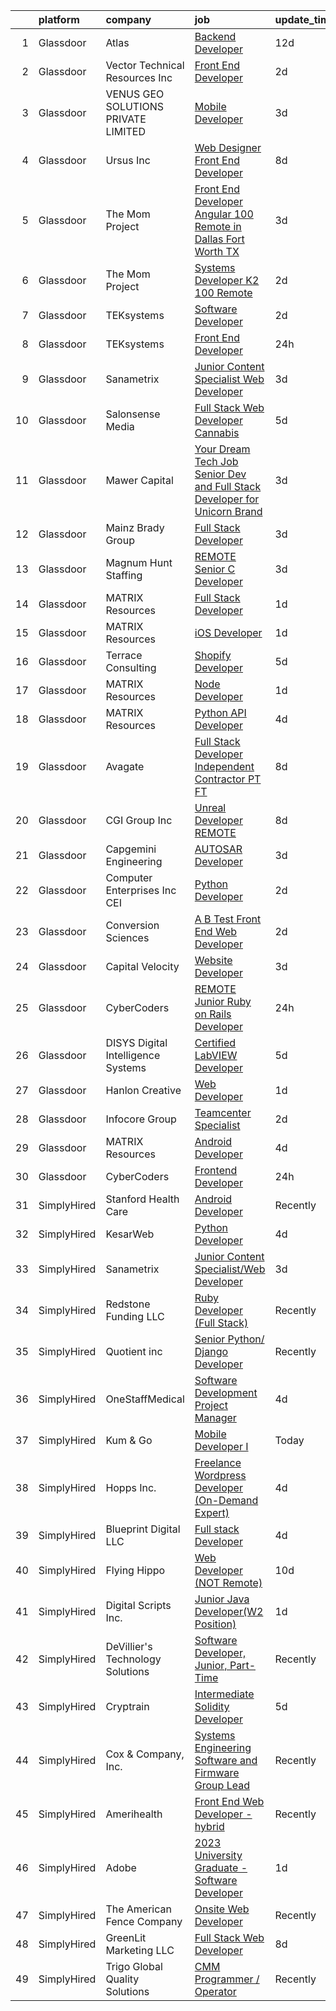 

|    | platform    | company                              | job                                                                                                                                                                                                                                                                                                                                                                                                                                                                                                                                                                                                                                                                                                                                                                                                                                                                                                                                                                                                                                                                                                                                                                                                                                                                                                                                                                                           | update_time   | location                |
|---:|:------------|:-------------------------------------|:----------------------------------------------------------------------------------------------------------------------------------------------------------------------------------------------------------------------------------------------------------------------------------------------------------------------------------------------------------------------------------------------------------------------------------------------------------------------------------------------------------------------------------------------------------------------------------------------------------------------------------------------------------------------------------------------------------------------------------------------------------------------------------------------------------------------------------------------------------------------------------------------------------------------------------------------------------------------------------------------------------------------------------------------------------------------------------------------------------------------------------------------------------------------------------------------------------------------------------------------------------------------------------------------------------------------------------------------------------------------------------------------|:--------------|:------------------------|
|  1 | Glassdoor   | Atlas                                | [Backend Developer](https://www.glassdoor.com/partner/jobListing.htm?pos=117&ao=1110586&s=58&guid=00000183074127f3b27f783378cb5c5b&src=GD_JOB_AD&t=SR&vt=w&ea=1&cs=1_0730b90a&cb=1662274054513&jobListingId=1008086229406&cpc=82B3195DA92CAF92&jrtk=3-0-1gc3k2a0vis1u801-1gc3k2a1hg2f6800-81a62d81c66dc716--6NYlbfkN0DFt5CLWch_-uKpf_0Ky8M_iFaKSU6X2cPjQwIk2lGN2zlJ200dufGwdCb50mwSuDXl_EA6zMorXvUtvj7_ODVM-Tr7EWuYKYBXVblByv2qoM6yQRMY65HeW-h7snRBQHRUWejdyBFJ7w3hZYJLTfbeKqVVKWNqhWWzrmvxe-mlDNVYXqNSl29VTB2NHFLM71Zp40rGnqO2KovZVyiPwq3uaRqY-pSCnRFeF-QfcJzvFcSSw4YbubO4AiTZSBmQhIGj_jmOSA4iJOO4s0S_7tVoWJHUsSo0juyard8TUz9QFpjoCz78v3WpmdFmLzsf6UNhpu48YNTuiS5-H1lZe63ZGYcELFHR_VP9v7sOVELewHJf7DfEQW_HPoDhwdLgQyrpLu9ESP6aPqEJTPt6f0mQ7ddc5SQAf8M5PIQjI_VmsYq3VcceYJFn8zIHJVV17ilAdeeTxAZO9YuitONBCHu-TwHL9pdVfKytm2bGu0fpe_CsDP3mu0nL5m_k0XdpUK8%3D)                                                                                                                                                                                                                                                                                                                                                                                                                                                                                                                                    | 12d           | Newark, NJ              |
|  2 | Glassdoor   | Vector Technical Resources Inc       | [Front End Developer](https://www.glassdoor.com/partner/jobListing.htm?pos=115&ao=1110586&s=58&guid=00000183074127f3b27f783378cb5c5b&src=GD_JOB_AD&t=SR&vt=w&ea=1&cs=1_5568d3e3&cb=1662274054513&jobListingId=1008111504616&cpc=4B86475FAF393599&jrtk=3-0-1gc3k2a0vis1u801-1gc3k2a1hg2f6800-d51cc92d47c4f04d--6NYlbfkN0CwDmAJad1vrFPjrCyZc1-12O19u5bGDYSMaAKB40LX6SgL_uQ_xlaLZoxDbDiymBRaDNDIK28uZx1Je-7Sv8ixSFLHV-U0-23YioU3-IvLrCdgQzRye68HZw-6NfwrHT_PAvOvPvdCmAYkEB778tF4DTJDYGPwGaqn8tn3RE5-xAtshAJoUVv9-0DI981-dm9JUkUBmWFcJm10hI9NAFKpTuVqSJfAJ_r8Ug4FWLeciIviI0-PTKydhuL5xjsQT_IpQoJIuuVTWLAl8R0coSei-fj8PriPPXw6g3lwCg0nUSaLNepcvR7iFQtUDIxqN_p_UqszZEGxHUMJz86M58HSsQ3w2_o9NOmSc_yHkHCrLioQvyKdWtNEFlszgG4b15pOuj4SAiTWiqbN7iUefkL1LLKHaG19tcSmGjkFI9zN8NkKFSswS-oPO_4QbloK1miSJiZFvQ4yYPXlBas-M1ZYGjgdGTJyf8PTJWEgHMYsOoYVydp1BqQScwFc3R7WcFHq0Q3aiYkgTKYzsGo8ywQX)                                                                                                                                                                                                                                                                                                                                                                                                                                                                                                                | 2d            | Vienna, VA              |
|  3 | Glassdoor   | VENUS GEO SOLUTIONS PRIVATE LIMITED  | [Mobile Developer](https://www.glassdoor.com/partner/jobListing.htm?pos=116&ao=1110586&s=58&guid=00000183074127f3b27f783378cb5c5b&src=GD_JOB_AD&t=SR&vt=w&ea=1&cs=1_ec045a9d&cb=1662274054513&jobListingId=1008106154979&cpc=4F748F1840550ABC&jrtk=3-0-1gc3k2a0vis1u801-1gc3k2a1hg2f6800-f05720546d46808d--6NYlbfkN0CxR8Ewqqu2WxwAYRMhqdk50AxsSApkE37Qw4Xivah3VKecGufDyuvHWjwqXIxPycLmnzdjap9MuP0hYonnMRNGMutGCrI-JxiASKUBRu8gSnC1bl-jsFEOQ8DVqlj1kxFNEOZSzi6BpIBqraWlpFuM6umi7KyYDJss9-h5Bhv1esULzN3aZXJO0OcW5a3Ru-fKMUBvQsUgQbrSenONVhyzHu2HDJcwDcs8AxkimonxzIrmY49jiX4TibEV-OBMqN1X6dJNWxIvVHoMI9V2VAzNarsRHptbvJncxUBl2_HzwbQovGMaHYKSUGramXL34ho9SwN6hMZEWhf8g7fGCfhpFvzZjXI17hte3W-yjcr9bzmJJJIcVC3VwSK8uM0_36H1gnp55U2eO3QRNQs_gtePbpa7v8Wb9GmKwHP1t7j9wVRXLsoqVhIROzYi1jE-QU-9Feg2YGErver49V4yhBWnTmBMVpcnaA44gvBAacMmD_ibdxFkwkjTAnzPtUPioAM%3D)                                                                                                                                                                                                                                                                                                                                                                                                                                                                                                                                     | 3d            | Remote                  |
|  4 | Glassdoor   | Ursus  Inc                           | [Web Designer   Front End Developer](https://www.glassdoor.com/partner/jobListing.htm?pos=118&ao=1110586&s=58&guid=00000183074127f3b27f783378cb5c5b&src=GD_JOB_AD&t=SR&vt=w&ea=1&cs=1_009299a6&cb=1662274054513&jobListingId=1008097361956&cpc=2CAED5C921A5F994&jrtk=3-0-1gc3k2a0vis1u801-1gc3k2a1hg2f6800-0ea09b14e2348c5f--6NYlbfkN0CT8vBT9H5mqECx2dfLV_FONLPDKpIRssxVwtj05Tmm4rA5I0VNOPdM1oYsK66ov5pqYS3gXk2ozh0lVEZwzGOqZs8rlCBef2uQoy630wv6aUBqB1D9vjbSnni5WCVaS2e0KhCWi_8-XMv97hUEg7H9r8pKMO8klnwzDsU9mPVyqE5wVDnTov1Pu_UnRYhnE0_Osqvwl8WORWgB_kOjxQQLPQWG-NWIcptfTftC_xvyt1c40uobZ403OrjOg5_p8zqz3cLzwrnHTjqWeFEhkd7FYyVcjiJCMFkVznphRmtkhKbL2ZU9aWVWUjChbdkFdlAiu4tIvv-tEhlvNaragy1ZQhsvGhOC5anf8D4yfIGDJbK-bmh5xwt1uscED6ao3EPCxdfHKv4RZ6Q3-m_MTe1dE6Nugv26rrW9yIa8ooHEPIgJzYTeC7TeJ6xGxEjr0Q_LC6p6H5q3S5tqAKobaBFAUOLFzaYkqfJpXGMjRWnb2E3831lk7FFfB2RssFoGGq3g1MPW1U-Z_pK1GMMyDsGLgHnxYFgocpUGnNgZAWSrg2vIkTyq9pwAHy7Be8_H5fB_vgCvxkpcMDthcb6Rpy4K0vH7SpRLJyiYtID4RD3RmVGFjI2cE2pfQhhFG3pFpu1OHwUZ93-ZInrhCvAzPESeccNyhxL0uP1pLsjpAUx2y1rG7DBHOF-RCvibFoBZ7kJf9_W_e72gfh9XKzlJLV_6TfltWLoT2Z_66QQWJQlM4nN2wiHzyV90b21DJ2Yndv4xAdbA3aFATKpKqJkPO2Tzwx_DC6X_g8SidCJgFFr8GNMcwv9c3sqvLEEhnDiT2I0Y8rmZxVo0yd0HM1IrWm6ahyGVJE-OuY51LGtlgbOI6UJhks69fKO7XOypC98WNgBOdXLl3rnI9LFx1Gj6SWzxPyBcNRGTbw5WdaM2zSfnw6kchD6lkdwQmbG0Txh_UWRA_MOC3OfMoPDMLJobjYKQN0-QaDIeuWMEwC3R10dV1EC1OpkpoYYX) | 8d            | Brisbane, CA            |
|  5 | Glassdoor   | The Mom Project                      | [Front End Developer   Angular  100  Remote in Dallas Fort Worth  TX ](https://www.glassdoor.com/partner/jobListing.htm?pos=119&ao=1110586&s=58&guid=00000183074127f3b27f783378cb5c5b&src=GD_JOB_AD&t=SR&vt=w&cs=1_367196e3&cb=1662274054513&jobListingId=1008107783654&cpc=D2F1DE17EE1F43B9&jrtk=3-0-1gc3k2a0vis1u801-1gc3k2a1hg2f6800-27f5e562be09996d--6NYlbfkN0BDp_epf89aHDQhKpPegNJQ_ldQpEFZQsM9OcONMGxWx6pU56EKHF58QjVdAUvn2gV3oytsL_dEk4wET_h8KoVBQvaOxFVAB30u16qGGu9kUPfR7hhDk5MxwWOvomAD7o5VkbMnAjDZaP2NfsfmpKX09mLU1aFDHX2HESzmOnCxa0eLhRoWzzE5f6g-Qq7cCN9owaWBw7f1itQOGDUfKQ1I9JJNgj8nADVDyBEGxuXVX0jHpc1Vu7VdWULKRe6DTdJ-zSJ4r-NNK0ApjSWamWqH_tXCnx0xJSAE4rkEzOOGpzaWSOH6eulsKOvE4Gt7MFSQvpNw9VhJ4nQzpRYBvLvvaUZffWGTBdNKEfkiKjQd1n9huiREyNE7Wb1mn2OBWiq6JZdHQb2rLXJpTaGRNwpbzJdOdxehCXbeeSOmsGQZ9EoFKllU_VhRmcpmTiR9F5H9Npf3sFuUGVyRr2Wz3oGHDdhq_tUX6y3DmFOrcnvoUY-Vj5pwK9oV5OK_76VyX2oZjTmY5aAZMMPj0jc6Q5TegcE_IHkLo2-4T-Z8R_gUCKelJo4PktBUHUGxWIt4S_s%3D)                                                                                                                                                                                                                                                                                                                                                                                                                      | 3d            | Remote                  |
|  6 | Glassdoor   | The Mom Project                      | [Systems Developer   K2  100  Remote ](https://www.glassdoor.com/partner/jobListing.htm?pos=112&ao=1110586&s=58&guid=00000183074127f3b27f783378cb5c5b&src=GD_JOB_AD&t=SR&vt=w&cs=1_b7fd19d1&cb=1662274054512&jobListingId=1008112300129&cpc=D69957E0862862E0&jrtk=3-0-1gc3k2a0vis1u801-1gc3k2a1hg2f6800-fdf56c462fc38c9b--6NYlbfkN0BDp_epf89aHDQhKpPegNJQ_ldQpEFZQsM9OcONMGxWx6pU56EKHF58QjVdAUvn2gUgn1E3661QXtzRSgQtr-JHtXIqlLT3NkKpq7nxSaTFvXKT3WZ4c9flIA-A-cseXStXfj1NVjjcY4NV2hmz-2s-6r8GQ-7bDQpQH8dHH5hSD68om7uvRYp6DxzEHFvzMNICsCzG4SXzH9_DS_Gvkq73W9PT7t-1gY3I6XNsPV-fYlcSPzZjW6NxmrI52wwbPn1ZdzTIuHerEMiYfBUW0gobvnieNvYVb_lSUBjy9X_ArgXWwu0fUXeI77X-gCFWKn-_esUx3i2Yekxyan6bYaHJPqnWK0m8LtZbaURNj-tJ-TnK-IZQPjCB-31L3R8NNUXSlRIWVu6i5y4YdVJM-ccvdZvRZs5IaD6gXmlMjd_GYD_ctSf9vZuj2Kmt29UuxQx6qQZvfOV6ngXyvpqGVOtyKEyO0OrkFdkhtNYkTgISviMaWxg3dt9FmU90aDqt7i2KBNPipez65Ol5bF9cHuGoIsYYGqTQo4fPrU8wIl3-eSMrWyJCEfIpaWbBBsRb4IE%3D)                                                                                                                                                                                                                                                                                                                                                                                                                                                      | 2d            | Remote                  |
|  7 | Glassdoor   | TEKsystems                           | [Software Developer](https://www.glassdoor.com/partner/jobListing.htm?pos=114&ao=1110586&s=58&guid=00000183074127f3b27f783378cb5c5b&src=GD_JOB_AD&t=SR&vt=w&cs=1_77125b02&cb=1662274054512&jobListingId=1008110952238&cpc=F7A2269C793D5877&jrtk=3-0-1gc3k2a0vis1u801-1gc3k2a1hg2f6800-6f404b901f00544c--6NYlbfkN0AuKz8EBO1xHDEL7V2YF9xF3dC_I9B9i-Zw2Jh8clPMK3KTieKealHQySFBD4L6FvP2hIL8gugZYHliFlgD_CpcdX_zo1f4Q9emR0zbcX_Jj6gDrMTBPHfi0LKaOH7BrSMrBKnT8JSH01iBFww6-rZXUG15DiTBQk9IKHMQCtoTQ9vW2cIE_EkJP4Qxi8DWtGCF2PCAFWM__UymArPr8gd8SWyFqiQ0_DriuI7_ew8zTa6fMGAVqXt0q7dqngYWvsLFqpaVpqIZdf-S0i66rgO0XN23mqm8_bB7tW2SB95hYE7ElmSv37bd9z6-b2EPE0fhZEp7f05kc_oLPk04kXyj0Ab5WTJROE6YC9AQ04ofnMs017KYio6jroVCyJIj3oyPSiFDJSG7Znrhx-t3soV2umeUVsAMazgZETQ0RnWZEoZYmufncUMj6cgPyw3VUa8Z__Fzm9AAKSx68OSWD5pNjkdDV2SaPcF2_H5YkXpPHiXKILXnsFBc52g48ULgWERpoTwHcgF2D8_7q7chhQwycxlNDh-2VsVGX-cmFwW2x3JgnP0P_PCdpAFSuKl21LzP0KuVL0_XyDk5zZFg4X3Wv8tfVHbkAssasvZkxlCsvoHRP8dlIdwUbbTAKA3W6oYpYKbAwJz9ylAWl8DC7dzyROSJrBdWvT6zkQ7hEes7J2Q_phidUFOYOiV7TmVhqQbHL7pkCkd_B5PHZHg5YaNKF0PRHB9IE9KoFXwHtZ_8yIuY8TSPLna5Z6AHliSLsI23gajVRufLlWxGelm6-twzue2buY5fYwZyleWQjKbene2hIpmSBsIw14Vna_oj8EyzQUyXnPCtpTk7MxwozkHjlSyB2OhcxqxbkRPmVK6Vqhh3cirRG-QPtD2I-Wv40W8otdes4Ll1fTImS1aI3PLAO2-eqOJNQxuYaDE7bHq8wA%3D%3D)                                                                                          | 2d            | Omaha, NE               |
|  8 | Glassdoor   | TEKsystems                           | [Front End Developer](https://www.glassdoor.com/partner/jobListing.htm?pos=121&ao=1110586&s=58&guid=00000183074127f3b27f783378cb5c5b&src=GD_JOB_AD&t=SR&vt=w&cs=1_c99eaa0b&cb=1662274054513&jobListingId=1008115296864&cpc=FAE5E775D180B2FB&jrtk=3-0-1gc3k2a0vis1u801-1gc3k2a1hg2f6800-4b2e47168acb91c7--6NYlbfkN0AuKz8EBO1xHDEL7V2YF9xF3dC_I9B9i-Zw2Jh8clPMK3KTieKealHQySFBD4L6FvP-wRJ2PLDVfdVtYoOVjZqVeMQZqYV2npVWslcA1jHlnyqKys2DgZpQBD83uaMBayFXT_6iKXKpIlDeGgyPByvmrYc_czq_cXNaLLAGjqCk7fN0nVl0XWeV9jshL8UwjwmST7ItVJahBvS0Cj44mVNHmMeW0IQHsAcjzsuNapSDcj_mq4uen1o7HYuWy-5QKkBDiMaGLrl-YSboq_luqZcHljqrCpbry_XTsBI34N-a0_j6altUHb1jLdcgiZkQjejol51KWpzHJeTft2TXYsyBjgFWEZv1mMU0Ha7KKAgYj2fuUvytNn35RjLx3MdLTMoGfo-OFhs9T5w0fd5gqPCw2Tj4VTnBW5PVTJ_RNLHmJVUCpINp0WMWhhOnUFGFRYL8KnWRdlGKAh3X6byfiTDmV3h34mgX_ugC1u3S-2A7NmMMzVYpwtXb2yOJSdidJolfbVCmGmcQXFTEGy5cEAhsMJOoIQh9yYCWH2HeerA6JT9bJ8qZDW87U-Ux9Ltz7DU7ftLzrUjeGtVTVy5-XgJjUPtuL0KmMwPDMQbrEI9hMqn440S63VabaDYZGBNrRsciDPvCPS-v6EGA_12lYZ1k1495byd8mazgs4ceL4eRmyNF1fxifVnsrltth-g_Zr0IRfOp14BdHoff7mAxaxnehvqOwTDhOeyYsvQKQPfZ3mAr8Ceblowz9yIrwPlW5OFpDLgyQAuj2GCD4sDIQ_tB20ji5ngfiqInEXEvUMTgZb8MEbP4F_k-CET-iCsExUQkFWD2aIO1Fu0kaq7IQ9-lzQxOVVbXtRs-Qv0RDmiTmVW2bBOCsTWwa6hZHR2QlvxzU4vubFWsfpYGMAyvguoaML9FaYPXB7io-zOE7Ut3oBXflVwyjqzD)                                                                                     | 24h           | Brooklyn, NY            |
|  9 | Glassdoor   | Sanametrix                           | [Junior Content Specialist Web Developer](https://www.glassdoor.com/partner/jobListing.htm?pos=106&ao=1110586&s=58&guid=00000183074127f3b27f783378cb5c5b&src=GD_JOB_AD&t=SR&vt=w&ea=1&cs=1_e2e7cbee&cb=1662274054511&jobListingId=1008107815764&cpc=AC285F3A3ECA6BB0&jrtk=3-0-1gc3k2a0vis1u801-1gc3k2a1hg2f6800-b245c521c04dd0c2--6NYlbfkN0CyQKdz8_lqdlgY-c-amsQST66Z8QjChsyYA8vzcGklWI54h1yaGRml5nZ8zCgFfjKK9ZLdt4yoVKrNz6IE8WYqPgnbtAenCgXBCuUJyRj9v1G_X1xDpaq7D6TVuE3LE96DJszuenHbsextHgw9-_0LokNeJq8xNTHga_useAxykmPnHKlxTeGpxpVL3bGTZHLuy_TJWy37kF4W0tEZ2d9sr1-vvWyvVArukq8dDArSTyyqO3f6G30qX6EdsRDj_yJ2xQXg82T1QBgn4Qj4ufioPUjhFb34k_2de-KePtYD_c9NIazqEzg6l21uygF4A1_OMAiNn-5cLAAqrJ5ypQZJLLdkp6VXOcuoOCn5OZ8rZFdJKOXuu-qAu15emAWqlgjcymVy2S3CuhYnuyTp11u3qtKRBSJJv20gRxZ27KBnxmob6pA1q1KZ6YFN6eM44V6agy5L6ZmoS6hdADL2fj99bx4IHZZmpT68Ru6tJJMGIgCkzmfD-N-CkEiLHQma5k6IpBtna8aPOJXeCkLzO8Rt)                                                                                                                                                                                                                                                                                                                                                                                                                                                                                            | 3d            | Remote                  |
| 10 | Glassdoor   | Salonsense Media                     | [Full Stack Web Developer  Cannabis ](https://www.glassdoor.com/partner/jobListing.htm?pos=108&ao=1110586&s=58&guid=00000183074127f3b27f783378cb5c5b&src=GD_JOB_AD&t=SR&vt=w&ea=1&cs=1_ca7d40bc&cb=1662274054511&jobListingId=1008101959923&cpc=A65DF3A704A48F9B&jrtk=3-0-1gc3k2a0vis1u801-1gc3k2a1hg2f6800-f44e09706d6ca056--6NYlbfkN0Bj5U3w1J0-ClUL0smLb-8RWmIGgXt993hwB4SUYKa9bE_XMZE7t1NWdDFjLsgWD5a6h87-_Lka2a4-5Ftn1jZl0JIKGmBYZIJJdFiVfH8iCn9_J-qYZh8OPHDxeYjwBVUgxk4CuSWGWbviVv_8OA9aozgVBIVwNAdX7YKwb82irXNbaS3bRyIqlwKxYO9Q5958eOeGl1-Y7KtfREGZZSvqpI1GTTzVyClB-vNx6WTBfn57uE_J0gDjBRBFODKWFh5TAyKBMMP3XoMy64JzgOxBkEhCtwwm_UvVAD-M5G8N-DAHbc2s8DpIp515HdgLji1NshRiVwVJYPpIm2QZAYqGZLdD2GuIVL3B5bju_iCoN6lDVDCWF9a1P7tV5JOhPVJ9aFUZzyem0Kzd2TJxl835ayljH7Fs6SHUCEYP17bIi8_hOkkZhJb-CITd25Cn8VArOrM4gYcjp6ZjX1QcA-UnT9vREnyPit-Xe1xOkKy65nCjb_z4UYKllyVX29A05ADiuMrY1FS-NA%3D%3D)                                                                                                                                                                                                                                                                                                                                                                                                                                                                                                    | 5d            | Remote                  |
| 11 | Glassdoor   | Mawer Capital                        | [Your Dream Tech Job   Senior Dev and Full Stack Developer for Unicorn Brand](https://www.glassdoor.com/partner/jobListing.htm?pos=104&ao=1110586&s=58&guid=00000183074127f3b27f783378cb5c5b&src=GD_JOB_AD&t=SR&vt=w&ea=1&cs=1_97134c91&cb=1662274054511&jobListingId=1008106995410&cpc=B63DE67CBF13A213&jrtk=3-0-1gc3k2a0vis1u801-1gc3k2a1hg2f6800-b947dd53246368c9--6NYlbfkN0BzyIYrTMR_AjNKh_kvAG8N613gtHPANQ3sdLTkrtBd-xoNshQoLJljJuGUE2Ex4sT8sxGvlxhh0Zzj-AahEgghu1uU4NN95HVFo8-ML5o1IWYE52R7IF8dFpFbxvY2YalSv8FDe5fCPaCLT6ujwARAJkpguUl6SsmhhvantV6w-AHHtInwp-COqrTU3GIW0HYdiq6ZzyPFtmTLxUljjmfljnpGj_T4qX5fUhw__lJXodWnPPorYWSeEZXcuN8Wa2YdsF9enDgOQbyURXUSsytkN4PtwwSurvfJ00pFgujxykogz2lYMZVUE2XL4QrbfCwPTGWEYr5UNJwTcR8uKql9iMl-pfjwjn81wC5f1LrmR78YXQRyOAg2npajd5_PCEorFrOeJadBSKY11JVr-64GVerO8w6_cfRz6frfF0NbQmurwqsRKvSFmk3W0qzl8CH5DsH74uGTwcKcAOfvq4vjn3bT1pUa7BlcAw7V-VluPVf0AjzjW7KAYUa2h6IKQD4A1eJ_M5TjMQ%3D%3D)                                                                                                                                                                                                                                                                                                                                                                                                                                                            | 3d            | Clearwater, FL          |
| 12 | Glassdoor   | Mainz Brady Group                    | [Full Stack Developer](https://www.glassdoor.com/partner/jobListing.htm?pos=125&ao=1110586&s=58&guid=00000183074127f3b27f783378cb5c5b&src=GD_JOB_AD&t=SR&vt=w&ea=1&cs=1_acc61da6&cb=1662274054514&jobListingId=1008106328119&cpc=FD1C1DA32C38CFA7&jrtk=3-0-1gc3k2a0vis1u801-1gc3k2a1hg2f6800-794480012ea92019--6NYlbfkN0AmBvT8mmb9xI3Fj7UxKkF4Cq8RZh4Va6i5lMeIN2RcgAy859lTEF7wL6pXGTyUwoRVQ1eaarUVTgJrwLAxaf7GIg6EteOHRupxPTCmryP26tYjcLriT1Vdq0a7VR2X-SNtoNVdDXCWDfFDiWYuSTYUSesquyRAvaQdUXpNbuNDY4judjjPi-1icO_Akd0fqk9MurrBlScJAEG9OcIyM-790tmkhEQpbFxGRYGdC10c319y640M-0KgbfscNdld82sABV33uvP4HDqfbQXXU_PuvKMjs3tfHuAK86fDawrFSHH4QWbVWmb9b6_ZhlnWzad4QIPnaynJ9tIt1V38H_I0TSHem5c25GleF9LzHMycN5FnrEFfXGi82CvjBHGeCxjNoWAgN2FnO758wNTC3h9MHUA215QQtvL6ylLuziv3SbvHKV9DUNlUUrSgMOwlI-biUGjtGC4EfG0V5M47tUzEbmvt_X1wg2_3phm4Lo_RyQwXmLaaNm4gMAFyCptTKyMo5Ks3S7_IZA%3D%3D)                                                                                                                                                                                                                                                                                                                                                                                                                                                                                                                   | 3d            | Remote                  |
| 13 | Glassdoor   | Magnum Hunt Staffing                 | [REMOTE Senior C   Developer](https://www.glassdoor.com/partner/jobListing.htm?pos=105&ao=1110586&s=58&guid=00000183074127f3b27f783378cb5c5b&src=GD_JOB_AD&t=SR&vt=w&ea=1&cs=1_7e12efee&cb=1662274054511&jobListingId=1008107574224&cpc=9C938E8DE9AD6C02&jrtk=3-0-1gc3k2a0vis1u801-1gc3k2a1hg2f6800-c08f06fceaf14a1c--6NYlbfkN0ApPMyXrjGHNZ4HOtR5bp3hW7-r3UAVomwaSEEjEZtheiYkcbVaGs1xu5T_NIa5MXselrJY_eRSrvp96d-M1no-s33GhDCsdoGdy26STcDT0-M3wdkPyenDY8x6mzYlJrdOD-GpCF_efV7v_yQXnMaeg5kLNFZYPDjvIJmrwhB3jMomdH0jaL6uhm5xyl3EsnrIsWXZLKf5O5FQK77Hf6LBxLdxpVyM863rJnKYlkLVNfLZDBUmTCCo7LV13uXoeivb_d40MtCFtFGdJBcKR2v8siIO84ex9BmYMJKwDHP7yL1ZGy1WfvOmJlwE5v3ewU8eY6a_KJ1XdTg_rtmdjRUoe8Q2HACJV2-OkZK54OD_2Yc_ERZsBvW03xvdCunEBrBsAB3hzNxH4obBczLw3GxphHLKfJ9GNAu_ErhezyoeBa2L_cWiG9v3zYwaOumGVqb4NYn10bYhHFH2uLd4Sjn4l8cFfwUsTyI-FX1I0km4FhxpgWXNllo2ba03w-UdZB81RTihR8Q-5FfRd_FCIvFM)                                                                                                                                                                                                                                                                                                                                                                                                                                                                                                        | 3d            | Remote                  |
| 14 | Glassdoor   | MATRIX Resources                     | [Full Stack Developer](https://www.glassdoor.com/partner/jobListing.htm?pos=124&ao=1110586&s=58&guid=00000183074127f3b27f783378cb5c5b&src=GD_JOB_AD&t=SR&vt=w&ea=1&cs=1_58eb1673&cb=1662274054514&jobListingId=1008113921666&cpc=2CAED5C921A5F994&jrtk=3-0-1gc3k2a0vis1u801-1gc3k2a1hg2f6800-d3a133034822ec00--6NYlbfkN0De5ppvndiyxA0pMSLQzOe_j9Mra0KF_8EhxTxOKXtZIfhM20E97mGJJkld1Jz77JGBp0c8P2z5V1FLk1354h8zjCQmvgQMEX6puWajDvDWDl8OKxYnPWWdbD2RrPIM3w_tpf8rjOZRr_hMtZjpwlD1OSZGhmJCcI9rnORDC9_FKxfAAPJ-gaxdRLaMT1ZCzzedvvZnnqJZvREVa4hZ6Kin_6VpgfmxKFyVe3xmJ8hqptpZL68WkjucBI28vqkP88oJbTE-9Hn8_rmF3_2BW4ufiAWVTlUW5yMe7xdCY869vLytgHLAKmlgyaur_lKjCpkAVYj_I744hApieGtvRU1ZwUis73SRoKrEuHQTKTKCmdkBHNvd0FNG79A_hsdQ02JjaDBblhruJuvKPG1geH2mmSZAj7RmV_rbsll7FH0nx4xeNbYB9mzG693H6Pjymom_51MGQqzANSb1itJUkaUB_sz7dY1J-QKeH2wSwT7l_Zue7WCaTyu2HVF-tCqbWjaD93UHB9Sd-Ew9J0mdmvtwGNtTTvIgHMk%3D)                                                                                                                                                                                                                                                                                                                                                                                                                                                                                                 | 1d            | Irving, TX              |
| 15 | Glassdoor   | MATRIX Resources                     | [iOS Developer](https://www.glassdoor.com/partner/jobListing.htm?pos=130&ao=1110586&s=58&guid=00000183074127f3b27f783378cb5c5b&src=GD_JOB_AD&t=SR&vt=w&ea=1&cs=1_ad78fc10&cb=1662274054514&jobListingId=1008113921635&cpc=2CAED5C921A5F994&jrtk=3-0-1gc3k2a0vis1u801-1gc3k2a1hg2f6800-925ac6dc7887923e--6NYlbfkN0De5ppvndiyxA0pMSLQzOe_j9Mra0KF_8EhxTxOKXtZIfhM20E97mGJJkld1Jz77JGBp0c8P2z5V6BPk-jJX5SPx4s2wwsPrfr-wVBxUjNwWzFzezZy2S4F8VSLl6pMxNIQF8raNdzkMgD9UPJJ9MewsVvM-fjP43hBzAi9jdlTBWmGFFSsWjuRneIfgZVkcA4f11zZqNQJT2dB6pQ3KNPDkl0PAAQQnspLdNiVOAanSDIZnva8l36CEd0gHJaNh2UuSoBbam_SMdHnppPWwbmpcILUAL-aJfLn7364osB7NGMQVKEE3nvpQfQogVGLMeI3BTfKwzsNJexrNMyhaocOjxYKxKHELHGjk9WUu9jv1ORUxxMq9gXlgsfr_TSSuYBbbhhOkCsoG7J4BkOiDg18FsGa95iSX4DRxUDO-mThfHMQyRPgzdhQhoLYqJlExccmL5wg9RT-SVqBdZH2MmpXUg8wcKEi1jy7wbOLlXdhuPqnY4Ktt9-ycLmyysDJxUmUQT6yioxWiV6wjjbhe36M-BmGHz6i3Aysp0DUmv_QLw%3D%3D)                                                                                                                                                                                                                                                                                                                                                                                                                                                                                          | 1d            | Irving, TX              |
| 16 | Glassdoor   | Terrace Consulting                   | [Shopify Developer](https://www.glassdoor.com/partner/jobListing.htm?pos=101&ao=1110586&s=58&guid=00000183074127f3b27f783378cb5c5b&src=GD_JOB_AD&t=SR&vt=w&ea=1&cs=1_e49d5dc9&cb=1662274054510&jobListingId=1008101721092&cpc=88C71AD61D38E582&jrtk=3-0-1gc3k2a0vis1u801-1gc3k2a1hg2f6800-9f29e0d3a1872182--6NYlbfkN0DiwaVD3HiDYB5250xOpg-Chrdpscpx_0ux8G7tjQr9ZW7ZRarYWVvWdWz6VODf_1VYyeIjCJXzPYyagJjeNMgXvSPMkGy5xPvCVxvFHbBpWpAuatX2WgenRMHZdvfRrOXErWNmRHNKK4oxsTOiyeCeMpXp6RcH5eC5V3s3utmEfvTgF5XJaxtXeqM-_pPa4QJtIV7U5aHlVhWwZy7TwubpZpaABAepcmWp0SKjOyNUVC2U95tjHHjTWjWowAAvpxm-hZatyMXBeO1WGeLhUdK_NRsxwXXQF7_xtTZTyImjJsFfRLP2NfgyPMYTyh19OR-hwDxqrSknrclfh2D6sG_btLy8faP0cEB3SQdIU5-fOd5Cdq4nH2WqoRmg9fi3IDbaA5AWyDgDohXPfHFWupQ2lel8iWPVs1NGCoCygcaVygGKRDWmbUmjE0IlKWIIT-TTlQGionnlvxlnc4kgzDtVTl4E3uy1iBS827dQG_V1GaUs13O_hjwU)                                                                                                                                                                                                                                                                                                                                                                                                                                                                                                                                                  | 5d            | Remote                  |
| 17 | Glassdoor   | MATRIX Resources                     | [Node Developer](https://www.glassdoor.com/partner/jobListing.htm?pos=120&ao=1110586&s=58&guid=00000183074127f3b27f783378cb5c5b&src=GD_JOB_AD&t=SR&vt=w&ea=1&cs=1_981b7ca5&cb=1662274054514&jobListingId=1008113921654&cpc=2CAED5C921A5F994&jrtk=3-0-1gc3k2a0vis1u801-1gc3k2a1hg2f6800-1ae52eacc96ac94f--6NYlbfkN0De5ppvndiyxA0pMSLQzOe_j9Mra0KF_8EhxTxOKXtZIfhM20E97mGJJkld1Jz77JGBp0c8P2z5V-k_adpnVaxQDvIXCrEohuyMXhwoNpiUABvy20Erd31JGBCr1-veLA_2IXNhL7MaiBu72IUyyly_I4CUhleFnhG2-4-eqU6kki9fCN8ZiOqxXXcYB84oWI7jek8zflHJGj1SYB9-_JOxYGcOOZA3OC8n-pxW8jQvW4WL1FbmpfEjj-y9fwkj15Bja4pUr9CJy6eZpaXaLyHcPdAJJOmD97lZ5N_dKvltPXA7K3-CHFsa0Qrg9mVyPsbXFVBgo0ey7erl3Ql92Sa-1p2D4FRvK04Gld2tt0QcNkvYRR6M0MmF0SgtoRn4t13Rh4zqmbjOd9csGKQWmU9Q2wXTsyB7t9-TV0P_Apvi1mS2y73T7pilS-tUwcMJSZ6Rlq9uM4ziP-Asqq1D-6sy9gzb35_TOoFHt_cnlepJQdsLMfHyHt_39EcDZ1mJQOTJT9WNpnV3LtjvG1QO4Jh-l94X7MCO4enIg0b3k133eQ%3D%3D)                                                                                                                                                                                                                                                                                                                                                                                                                                                                                         | 1d            | Irving, TX              |
| 18 | Glassdoor   | MATRIX Resources                     | [Python API Developer](https://www.glassdoor.com/partner/jobListing.htm?pos=126&ao=1110586&s=58&guid=00000183074127f3b27f783378cb5c5b&src=GD_JOB_AD&t=SR&vt=w&ea=1&cs=1_e7969deb&cb=1662274054514&jobListingId=1008104369148&cpc=0C139D4CAD5A6DB2&jrtk=3-0-1gc3k2a0vis1u801-1gc3k2a1hg2f6800-52ca28b017a44784--6NYlbfkN0De5ppvndiyxA0pMSLQzOe_j9Mra0KF_8EhxTxOKXtZIfhM20E97mGJ28x3XA14Fw0i7hvY9SmEz7rx21zM9CwtKbvB4p_j5YFhb9pHydZZGXGpnxsZuj2d_LigCkDgTb8Gr23RtU_coY0pU8ligk7iDI7pRowfcoDzRhhi6bGU36ae2rxcQVs9En-Eeljx-ZQkj5EPt33zZXKFF8zcLhF_uzDDrxjlXQ3HvGc40lsWV4Xg37WVfx_AA3sba3kN9U-FVDmDn-BSjZ3Witz4IkC0IEF5a1sUWYzCfwe_OgQbywmFo7RI5eWbXwghKSImhhnYdUjLlK5_H0WyVxxtS3g9fQpb1O9Rzm5W2r17AvsfOGyUarpdhvoRwhcxzDoJQEC9A5noURgmWGEPNwAkwcAdGokZS3Pd32CXoFe0EXzpWw-wNu2TjuFazi-xmC-epmX36BSVTjIK8W00P5YKzgdrjWevBh8E4lGzw09JluG5EjPcr9S_BZsKlfR62L3im4DSTViGnIQm0_QnVIIe5yUyHZfXffrm9UgWfJ0AF8X42w%3D%3D)                                                                                                                                                                                                                                                                                                                                                                                                                                                                                   | 4d            | Irving, TX              |
| 19 | Glassdoor   | Avagate                              | [Full Stack Developer  Independent Contractor  PT  FT ](https://www.glassdoor.com/partner/jobListing.htm?pos=107&ao=1110586&s=58&guid=00000183074127f3b27f783378cb5c5b&src=GD_JOB_AD&t=SR&vt=w&ea=1&cs=1_986bc764&cb=1662274054511&jobListingId=1008097204632&cpc=07D58528F3898F33&jrtk=3-0-1gc3k2a0vis1u801-1gc3k2a1hg2f6800-fbc961e1543347e3--6NYlbfkN0Bo_CM2a8GgFIiw_-9fb5ug3xmG_MFCzpxBl7ntROtVZTUTxHtYlRzzJTv-_y0QsyWwD6-pbaXFWOpK-jPWrLzgZpidkgL5hfJjcv-OzOjJ4Vsy-ZkIKCHLSkHHROsIv8pR2EOKe_cbkIAUglqCe_SexTSbuWGjQE903YXHZIwhmWx3jgoiWTjxRf8DmXiBEV36WNnkuhThUik3Q9DZYxLPDPlzBs3LFmYCVHTR_eiHNPlkay7vMd0ulUtyuhH99w1yq1F5cOhBaWZcdiQAyVzqSQloSo_UU9dNgNi_QTidKcTdek_f9nRbNn_dG24ideZEXpnNSNcste6ILMXMFReKv2UGx0wNZ9aP2abREE2AXubWksAZ4npNvLcTAjqoP4iZHtIHHm07RtR_Tq4I2JEtL_9WD5-3f04EQ6AemUnbb3QnzU9EOak5tG9hm_ZKRikzud48twi7J8JtsaqXJcxPeZ6tcEu663g5bd5xjo5yj2X1sazGB1xaCJv9WiVH7pDJFTAmJ15osoUElIfuZiWFQiOj8H9cYgk%3D)                                                                                                                                                                                                                                                                                                                                                                                                                                                                | 8d            | Remote                  |
| 20 | Glassdoor   | CGI Group  Inc                       | [Unreal Developer   REMOTE](https://www.glassdoor.com/partner/jobListing.htm?pos=102&ao=1110586&s=58&guid=00000183074127f3b27f783378cb5c5b&src=GD_JOB_AD&t=SR&vt=w&cs=1_2c166903&cb=1662274054510&jobListingId=1008097987684&cpc=E7268B2FBC00329E&jrtk=3-0-1gc3k2a0vis1u801-1gc3k2a1hg2f6800-ec9ad45c03afa84f--6NYlbfkN0CmPt6JXytAhZscz-5ZOP53MMQ49Xi4hmwETo1lvmuAlevjIw8jJ3AlvntJkfy64jV-a8p880wul0_hmZxElf7lxMX09lWTPrZNQ_sXWEEInd51WZYc_TUysY6-q37lTUfJ-jhsi6zjsYqyBmVVDi1d7MYEZd7If6p_lS93NPpOFBF2iiYYhmBFD_-kv_A97O8kUOQcWsJ1PlG-Nq_gf5oRHepbBqoL_Zhush0eVQFAAo3aBQ4iUUKmHOu6ooXkqCemqSYOC8dTPWyVQBTM5Tnu6EBYtPf0E278Qg0T3AdDgIju_19PqRHWRwfDknJ3QcMJLCVL6a-KttONdb3_mTAApRIO2AChvTiQ5-VJldYq-JplXQw_DJOb8BFhyMco3h0BbbQnYMi5SS79N4Useel6lAGVY5Rmjk0CK1zoIuAUpa1FhTPM9Rmb6-WAcGaob7QbH-RYHdN1aTZ1qzS7sT2pf93nVxH0DNcdHhAmH1DDEKtKwql3Cuayd-QsoBmCDkCsrPZYZjed343XHykMSVXZd5xYEhgsx2x7fhTlwFJtdw%3D%3D)                                                                                                                                                                                                                                                                                                                                                                                                                                                                                   | 8d            | Jacksonville, FL        |
| 21 | Glassdoor   | Capgemini Engineering                | [AUTOSAR Developer](https://www.glassdoor.com/partner/jobListing.htm?pos=111&ao=1110586&s=58&guid=00000183074127f3b27f783378cb5c5b&src=GD_JOB_AD&t=SR&vt=w&ea=1&cs=1_24410dd0&cb=1662274054512&jobListingId=1008107352260&cpc=26740BCDE5E48596&jrtk=3-0-1gc3k2a0vis1u801-1gc3k2a1hg2f6800-56fd8a44c27f0b7d--6NYlbfkN0BCspdfmHAnvlT1rssiZIGnwSyIeFSfDwcI4v3Tox-fJNSROZmCmBM15jLntVkQm2hFOrpFq6SC-eDJdacuaufW0NaQ_rn15HNge-l8NX4AxoNNPFSIiiUSqdqPiabquhyhSZ-WZ_S9Ob-IAJG8k01Odr2cW89PLUSWUxd_q-oSl-wg0DElJu8n2HSIMPI5c0tdKJeSbGT_f6SxYG2aUqCvICpSzVs_fq44iHdMYZYY24vLpqIk2xb1qRgDHpHVYJ9VI_RBeXzApsNoc3gqE0uCl2D62OJLl6QjSslJTV_SofmnqRDaigY1X5eqy943ssh0OWv36HS_jZBFCwEp8dkU0Cj6bCgzwUSqZ502-YM2CCLekxJtCvEeqvZ-YLontPjQF4mO6FVGgM6l-CX70g4MqZmxd64ab_OzQwI8hTY57Nbu5e3lDp52QWS1wmeZtjpf5iiHyC9Xz4hHx5vjI17ty043OyO81dLaH5peUvm0fkHFTnhIkPfKeoe-HkzwCowwEN-IrhZJtA%3D%3D)                                                                                                                                                                                                                                                                                                                                                                                                                                                                                                                      | 3d            | Southfield, MI          |
| 22 | Glassdoor   | Computer Enterprises  Inc   CEI      | [Python Developer](https://www.glassdoor.com/partner/jobListing.htm?pos=123&ao=1110586&s=58&guid=00000183074127f3b27f783378cb5c5b&src=GD_JOB_AD&t=SR&vt=w&ea=1&cs=1_a352f57a&cb=1662274054514&jobListingId=1008111296291&cpc=FB7E4A1762AE5BEC&jrtk=3-0-1gc3k2a0vis1u801-1gc3k2a1hg2f6800-49bbd7a2d0c50c93--6NYlbfkN0AVVnl_N3xmP3MApcGA3sr6MLnz8P423WWILI1WvbjE8Ry71v-lom9NKs8rBQiPPSdHTTlEQ0IFW9HJjpx5kJF7ZAnQXRuEvlyz5USWL4nlyCFGFmOo6-iMX276Iw5wnytoSNhDYx5U_urUo_RSOPq1BObpzZNoVQicIgUfP99XQXCn9FhqirK4iSQUYAsk4FEUlejupSU_kW7cSSjAb2DQUeuObN6-siVGwiS8HFzQpidQgpjQyJMBIh4g6cY3zNmVtFo3OaU8mYu1532kYerMUgsBbBC3RxrUyz1C3jj-Mqbqff8H4zcAXzX7Fagnfnftmum8f2yl-0ldwGAomEXR8tO3_ifPdq8Wczq79q2d2GvpoizizCRsgq-wl5u-4bZ7FjCri6mniWTxv1es_n-YPiBrGggMu_PSn5KynvxyoEp2q-5m4Vr0yFhQ-iXUUMKBAYOCVcIo2w1lZdhnZVFcDXxPiJD9Renn0X4JEhgqWkZBXRHnr9zWM4qkgb7gamnJIpmMfu1t4g%3D%3D)                                                                                                                                                                                                                                                                                                                                                                                                                                                                                                                       | 2d            | Sunnyvale, CA           |
| 23 | Glassdoor   | Conversion Sciences                  | [A B Test Front End Web Developer](https://www.glassdoor.com/partner/jobListing.htm?pos=109&ao=1110586&s=58&guid=00000183074127f3b27f783378cb5c5b&src=GD_JOB_AD&t=SR&vt=w&ea=1&cs=1_a119576d&cb=1662274054512&jobListingId=1008111444581&cpc=B076152010A3B66C&jrtk=3-0-1gc3k2a0vis1u801-1gc3k2a1hg2f6800-d036ca6bd825b244--6NYlbfkN0D0DWK6RjBtmR_ShIcmRhA58LG41kUj_jKaMnLO0mFFhcyBKcVaHqwL944aXPE0JuZxS6ahoSuVn5WyAwlP5ZT2cigE-F3HSb0R1gOTaE3pRdX8ikui2AuyZtKUVXnLrWrUxIe7tGD1709SspTES3ihe-vGcrxBxr9AySscW0QUKmjA_AO7GHHshnljC8le4j1onEpAhM2BT0QzNcs68gD3ymlHhnu3Kw-xdZDwPcZvx63VXKDz_7NVq8Ib4VIX85DYQvcmS8NfrcJL235K9BsMnbxFSCYKUisH4965IylLr8l0FOX9Lj34yRsUZBNBeyZSm7tTbtC4PpAsHOR2M_lZb7yd173UWszKJ_jstzOumxGCtN2BT36hffPHcFB3uNihek5BVFTiancbD2k8FrNugaSZtFSsg6Byi1Onjd0MaIbi6b_CS7lqDgGhixB1GbMoeKMdUkLLriMKyhZbQpbQx3G1occ9qtX8DebO1ZGSDSLo16qOT05svRM6dWrPutk%3D)                                                                                                                                                                                                                                                                                                                                                                                                                                                                                                                     | 2d            | Remote                  |
| 24 | Glassdoor   | Capital Velocity                     | [Website Developer](https://www.glassdoor.com/partner/jobListing.htm?pos=113&ao=1110586&s=58&guid=00000183074127f3b27f783378cb5c5b&src=GD_JOB_AD&t=SR&vt=w&ea=1&cs=1_6819baf0&cb=1662274054513&jobListingId=1008106989873&cpc=8795CF9063CD573D&jrtk=3-0-1gc3k2a0vis1u801-1gc3k2a1hg2f6800-dd887728a0a2fbac--6NYlbfkN0Dgj05somQCz8cLoJbcLb5xai7L06XWcXuPNhduVhJJYCGczoJMw_u7FPPdV1dduncetxZS1K4LAeCOUwOHneFRbmvLapiOgGxTzdV7DYd2ZOavRjIL68mt53RGUKsYeXNzgFLhsnYh7owouLsQaYVoh-o4FTcgSMn13x0s7JVMw8HPrzpVcxgf8t0DAov16PSsH861K9H6bMn2_My-HyfzdEHPMdZhUgjhyl2H_wzy3pqyCm1xfzh7f1D2OlhzHshnV4pRDeEyIqcR6Q69br3CIElv8qPMev3ugnD7s5oGkt_yqw2OEQp6skRNfTShVi0IskuJS19_NVCWc6BjxAZ_2ETvNGFzrSasYy0mSRV_uhi-yYjQ58gFbAGwoQSgGQixUPd1CE6xM0_2FKs1uHqebq8YvIjkqdn_VTEgZI3aUo4Nqzz--GSlJhyEWt8YUmJ5RcZrorD5S9RpOrW_du_2cH7vYftOHfEm2vtVriKIX-Xddw_3yi4y)                                                                                                                                                                                                                                                                                                                                                                                                                                                                                                                                                  | 3d            | Remote                  |
| 25 | Glassdoor   | CyberCoders                          | [REMOTE Junior Ruby on Rails Developer](https://www.glassdoor.com/partner/jobListing.htm?pos=129&ao=1110586&s=58&guid=00000183074127f3b27f783378cb5c5b&src=GD_JOB_AD&t=SR&vt=w&ea=1&cs=1_5f79466b&cb=1662274054514&jobListingId=1008115942173&cpc=B076152010A3B66C&jrtk=3-0-1gc3k2a0vis1u801-1gc3k2a1hg2f6800-8bc1012621eeee4e--6NYlbfkN0CpFJQzrgRR8WqXWK1qKKEqALWJw739KlKqr2H-MSI4eoBlI4EFrmor2FYZMP3muM12-TXueB1jDUUlDpHzqUOKtSyWQDe9DDaJUkGmk8D-wT0afWcsxN5iiC7WMBiWo5ee_XX5KHBHXZOYZoy6H3frTxOVypnC7dSxED_OCt9KRBfm1bTce0MMVVWA52DRvZ5ZT2i78D71MLrxw0uaWYp_Oyq1Lt5ICrWBVKHbv8O3nfEp_Zlzn8fgVafu_RWAzyarhLQAP5gouksPavkMY1iS6zUSjW7VmkoZ_bpkIBEwCh0Wmig1fRklk8er3CWanYVwJks85F7JxPThsF4ycNXqRxDiSkK60Jgu-cxAnB5G6iUHAkl6zNxB9al0HF3d3IBz7vT76sX7b5FHgYYsXg7xS_LQnmzhOI-0AKkIgZYiCtgt7G9h2BXcO6dXNs6s5NozpcSeBqsLAdxtBBjwYI332yO8vKsGLgLh24I1C837qGXylB-OX93c3Zg5ySDQavaPkVexkcy-ioCsfCOlkc9FgjqTBzpjwX7m8GDZw5bC6WGoUx3aVy788TRkX1YU7oNR8J0gonMWjC69rbu54OZCDuP37sMGpWQJA5K_4hxWM7Jg20Ld_7UyjjhbPYWWUxZEoMXMbxW6dAx82MKTNYyRYYL-gTqDyH0BFz_mr5r4daHY5jXJr_DoHPaB-zbLewpcscYdPwfrjBaOUeQm3ScYySvjj6-Gx0TClnNqkWQK2_ZV_KMtMLfsNvPQavoWUJrnAGdDBkC1wAhc5VxCmidp2om5L8hXsO4Pq3cXZ1O05Oi8eb3RbxjoY4TTzxw4rO070wjt9Z3v5shvzI2TDM4CwiVcAo6yNOo6gkYcA1rvnUfIZaf2MhTKvs7D9qW2CcpIROBLb9BtcWC9v-n90rAJSbVQijuznORoIA_2YoexrqRfrhuzpodhnsjhREfotd8Y8rOMYHhRBky0RyZWe1ckCzcfwmX34uZOdOHiCV3nkA%3D%3D)  | 24h           | Salt Lake City, UT      |
| 26 | Glassdoor   | DISYS   Digital Intelligence Systems | [Certified LabVIEW Developer](https://www.glassdoor.com/partner/jobListing.htm?pos=127&ao=1110586&s=58&guid=00000183074127f3b27f783378cb5c5b&src=GD_JOB_AD&t=SR&vt=w&ea=1&cs=1_88391f00&cb=1662274054514&jobListingId=1008101430438&cpc=654405A9B1E0A9F5&jrtk=3-0-1gc3k2a0vis1u801-1gc3k2a1hg2f6800-ed921858455ff842--6NYlbfkN0BTYkY06FZEdAAtNWO-eDAfNklmfZymsMF6eFRONl7rAMN5x_2sHrqXfWPo9rHDxSP658-KmXm8awM162FMTiLF8ssrD99eMDRbZu_2OVmbnsEWm5aczgMSCo_I1DAQdtJq1Gg64KyHcUlWJXCX1aAJi44XnkbVYjBvMmGsi06JLTiCni8h3ACP1nGHuF-NgWNa-rFLdMHMPYGGl7bRc47ae9WMQD98toA3XKxzMSrUxjGX2AdNhWVlo13EYmq5epKyUfkt_6uqgiRX0CUx_K3hwRcMHtE2XTlG7KhovQwS6q0ta9HAv6Mw1eEQiNmU1XXaLYZw1gYcSA5TXbzr4njhxTDViaecLRMWCblT6WwY3MOI9Stya-Hb5Qy8JduouSyhKDv-IEFUrORZmym97j6aYxdkJb9cwLJQO9Txy8btvIVS2z1l0Ch_Mm49SgbbTi9BEvBxJKDt5QE2nCcTzjj4smyR8IddPBqsXI5qoEBpIVgkDBMrThCZbm_J63hoW619l-LSB5XPJg%3D%3D)                                                                                                                                                                                                                                                                                                                                                                                                                                                                                                            | 5d            | Friendswood, TX         |
| 27 | Glassdoor   | Hanlon Creative                      | [Web Developer](https://www.glassdoor.com/partner/jobListing.htm?pos=110&ao=1110586&s=58&guid=00000183074127f3b27f783378cb5c5b&src=GD_JOB_AD&t=SR&vt=w&ea=1&cs=1_aa40a662&cb=1662274054512&jobListingId=1008114135954&cpc=47CFDC01B3F81FAC&jrtk=3-0-1gc3k2a0vis1u801-1gc3k2a1hg2f6800-fb2a2b1187bfd60c--6NYlbfkN0BTy4Vq3kUv-8E8fBOrhZt-7WJQYqv7u2ur6JnxlE7nqzcxHKXba3erlGqlTZivuvvNPb1o0m_hSciYcI3e3ITDlmCBr6QsF7WltIsTfBhhIaINuYSm5mkcDvOBTdnLAEyAR16ipprys-3Fc6PzzA_FpIbI7SZkFC1JEfYQIhHymKvjQvPNKOBvrv8Nk8T5kdNXMUcSDt8ZqISjgBago_YgkmrfKBJylHR116tuNvJV6v-IHmCOLrIe2oZqfjXc2IevHGlCp0bLlkjzvlCyAApgdHcviNMubnQp1KFT-Z7BJMsRL3AW3H0Z_PzQftaQdB721RYMOmcicqLLwG_WlYnIa5EU59rffvvoORZUEvVgqYiQS8I4Tmbak9b9d-UcjhdmtJrBg8J8Gc0hBpbZMaiovXOTswUvUb-noMBaPcOxP98WE3P-I8GUdMPPc5vIud6S5hxkR9pIJ4lOnjVVK6pyzzntFPr-Q-i_1HeuD5Gp0JuHNv6TgZB_qIRGoNO6xLI%3D)                                                                                                                                                                                                                                                                                                                                                                                                                                                                                                                                        | 1d            | Philadelphia, PA        |
| 28 | Glassdoor   | Infocore Group                       | [Teamcenter Specialist](https://www.glassdoor.com/partner/jobListing.htm?pos=103&ao=1110586&s=58&guid=00000183074127f3b27f783378cb5c5b&src=GD_JOB_AD&t=SR&vt=w&ea=1&cs=1_fc9be2f1&cb=1662274054510&jobListingId=1008110273759&cpc=6BBECBC74F3AC36E&jrtk=3-0-1gc3k2a0vis1u801-1gc3k2a1hg2f6800-58df528bbcace9a8--6NYlbfkN0CNayYzF1mBaI40OgT78t3Q2d9IxlwDzhsYR4HK7epYUeqK_b3HkPu2LG9ky1o8QU23zrc8dRf03Ok-LE4BYm_NLr1JUoTbqNeO9D2duxj-VNK3vGhqVueHfRf_Sz4ZxXlH0daArAgsX4zD6BhZBBd-TfbvRyzPl6zYl3YUj-z0LmrFwNYBaUkQ6B9OtAWwwo2yhriO48LQFK3BU9jksWU9i858JL9Qa-n_dav96xqH1i-oTPIOt-XNXGkPb6VD_q-6wLoAEXi3IzLI3DxiG-yyqLSEfilce6DD8TCQrS5EuQbbrqV5uFiHhU92OxuKmVr98XolS3VOZ0iVxK3kPwjwWhTN7XQq78CUa8ue-V5NQBR_mXNcfPkB6znxmJ87iXAcLRrCHrOsvAQfkG5PIpM1_YsH0t2k3VYVRNB4orLuocuevpJNPVXRu9kflnQ_BRT5zSwCUVZevFZtgYUbrTai4A5Aijav5jnUHndWHmeYpy4hPt49ad6mJWaUh7lfb3Q%3D)                                                                                                                                                                                                                                                                                                                                                                                                                                                                                                                                | 2d            | Remote                  |
| 29 | Glassdoor   | MATRIX Resources                     | [Android Developer](https://www.glassdoor.com/partner/jobListing.htm?pos=122&ao=1110586&s=58&guid=00000183074127f3b27f783378cb5c5b&src=GD_JOB_AD&t=SR&vt=w&ea=1&cs=1_f26fbc88&cb=1662274054514&jobListingId=1008104369149&cpc=D2F1DE17EE1F43B9&jrtk=3-0-1gc3k2a0vis1u801-1gc3k2a1hg2f6800-9742b3022d918cde--6NYlbfkN0De5ppvndiyxA0pMSLQzOe_j9Mra0KF_8EhxTxOKXtZIfhM20E97mGJ28x3XA14Fw0i7hvY9SmEzwAlS_t1hdZbwcVH1jneT__yOQowgGB-JpaA4kXs3dBrRKQcqiFHLrPSY3FAKMrEhrq1hMmfLCN0w5p6X9KDBn1RiizW4mqWT9Ty0MapUAOF8sqBDU56-CTiVuFTCkQ2yV_LK3s-ir1cqA-6y5FeEy2-DjiAMN6kIHiUktMu4sWE2aKIRwrYWD1nndpBCGZQW8E1LGKG3SkaJjJdN_GPLn_YpVz74Ll8MACq_tTnLnPfUG7ktlhKdpsNOcUvnkG9Di7sUeCoxjvSnXGLMo8zWXWqvnSNnI6mth2cPF-qEot5eWXKF0hJvEAn6ilrw5lzWRS_MbgNwu8rCF5NEGnm5QKDCAS3L-wsxT5IhzFX7MIhtySkzUBkrKWzLkiyBhnbc9dJof53zSdR2TqM0ubMVbo2NAfp6HnG2RMXTeoGhdKGe_mQWwaeR5fC2QXEmAjxYI0m98zY52MVqiLTZf9hWllbXMHNPZoHBg%3D%3D)                                                                                                                                                                                                                                                                                                                                                                                                                                                                                      | 4d            | Irving, TX              |
| 30 | Glassdoor   | CyberCoders                          | [Frontend Developer](https://www.glassdoor.com/partner/jobListing.htm?pos=128&ao=1110586&s=58&guid=00000183074127f3b27f783378cb5c5b&src=GD_JOB_AD&t=SR&vt=w&ea=1&cs=1_da91d0f5&cb=1662274054514&jobListingId=1008115942924&cpc=32EE424DE2B657EB&jrtk=3-0-1gc3k2a0vis1u801-1gc3k2a1hg2f6800-85b87dbcc9cc62c1--6NYlbfkN0CpFJQzrgRR8WqXWK1qKKEqALWJw739KlKqr2H-MSI4eoBlI4EFrmor2FYZMP3muM12-TXueB1jDUrETZi_9HJuxZEAP4q8Z8s6Rr4PsXBUgOymL8WrZw_9JbeaofNAjlL0-dP3eHG7x9P3xSkTQaQRbw1VH8MGbB1K1Sn7GejwsODsgrsXfrjNUwpPMUV-9mZAHwEeWt9q4hZYW4Y2WNLB57naJRnUggJt8ZMuf1T4Lyo0f8Jsj-QJeBIAtvE1mx0N_4R3McYyxu2FcwWHmd9KPbkbNWcLal83CqHGP2M9XIRfIKtbxwDLOE4J0eZ-9vHWIdZ_dNIwCtQpGqWlgSH4UdBHj4V6ywyoyNifQvOk2wCgpe8LljhSaagw375efXNOp215RI3F9Ut_DYfhOBeST3i5_cmvRaqu7XEPPXZvWWfvcQP-SohRRj7dN8_apXnqBTradUbb262V0xFC-inspDkbUqIIwsjNu_Ix-WW7SjS-RPd1EMKM9ANmkoa7MKrv9aablvo7KbJqlbsibsXJl3_5AV2yfeMcMcN7GNIuCni9SFmI9D1zwRphkgpoquHqMJx3DqgvMmPRQcnvjrH-p__wNBKwPFYRlKxY_yHaZIAXAMWuW34aWvZG3CacdYJJRzvS0GBGoOVHJWZ7ORZKrDq5WhNkISZ9x0dc9d_vQsHY-bn0qszczaRRz6ogU_pfxMo5x2D1H-UjEHVGHjBtvcY06ktTHUz5FEbkBMI4xYhKLX7awQ-z0jMW_yMIfEgzhXfBFd_IJeQmzSFVAFNhToT9324L1mPiYifvcLHkOI_dSTknDoG7BAfZLQInJYw2KNRMJqqTLgshN9wM-f3DHlLVhafcqje6Lp_TdZUQsu0FkJPjfWu8QsAmkzcm_XfiAdFqUELwCynlNMeZLQDGKv9HkHP7fwoECkCPhe8MgmW8jv6vqzfmA-Y3UReXWNxfro6tcRXhwbNxxq5DS2ptDD8J-OeZj4w%3D)                                   | 24h           | Atlanta, GA             |
| 31 | SimplyHired | Stanford Health Care                 | [Android Developer](https://www.simplyhired.com/job/bixntMy0ujDioU4BjtZEEvVL_r_XDW95SQ5woSmxcbcU1YTvBsekZQ?q=digital+developer)                                                                                                                                                                                                                                                                                                                                                                                                                                                                                                                                                                                                                                                                                                                                                                                                                                                                                                                                                                                                                                                                                                                                                                                                                                                               | Recently      | Palo Alto, CA           |
| 32 | SimplyHired | KesarWeb                             | [Python Developer](https://www.simplyhired.com/job/6mnE8efgJkGA6rcouL6CAzY20viZHqAhJPseoGJpSBA7rNEPS4-j4A?q=digital+developer)                                                                                                                                                                                                                                                                                                                                                                                                                                                                                                                                                                                                                                                                                                                                                                                                                                                                                                                                                                                                                                                                                                                                                                                                                                                                | 4d            | Los Angeles, CA         |
| 33 | SimplyHired | Sanametrix                           | [Junior Content Specialist/Web Developer](https://www.simplyhired.com/job/30OzkkGwQTVvUWihu7Wj-6NGxayrP7hqpkuiuKsvxxMUcb9ITAYx6w?q=digital+developer)                                                                                                                                                                                                                                                                                                                                                                                                                                                                                                                                                                                                                                                                                                                                                                                                                                                                                                                                                                                                                                                                                                                                                                                                                                         | 3d            | Remote                  |
| 34 | SimplyHired | Redstone Funding LLC                 | [Ruby Developer (Full Stack)](https://www.simplyhired.com/job/ADnxsvTrMJYhXW9gEIo87p-5Xbs9bTwm6SGs-UjsRer6tWd4QNHu0g?q=digital+developer)                                                                                                                                                                                                                                                                                                                                                                                                                                                                                                                                                                                                                                                                                                                                                                                                                                                                                                                                                                                                                                                                                                                                                                                                                                                     | Recently      | Chicago, IL             |
| 35 | SimplyHired | Quotient inc                         | [Senior Python/ Django Developer](https://www.simplyhired.com/job/m96NQ79eEQlcd__qoY32lsC-GaSgj40S01C2dLobND_gjLWWKNV0tw?q=digital+developer)                                                                                                                                                                                                                                                                                                                                                                                                                                                                                                                                                                                                                                                                                                                                                                                                                                                                                                                                                                                                                                                                                                                                                                                                                                                 | Recently      | Bethesda, MD            |
| 36 | SimplyHired | OneStaffMedical                      | [Software Development Project Manager](https://www.simplyhired.com/job/W7tMam_AuChDvesXIRtw9H3XRjfMi0EZqFvUODJ-95-amabC6GPAIA?q=digital+developer)                                                                                                                                                                                                                                                                                                                                                                                                                                                                                                                                                                                                                                                                                                                                                                                                                                                                                                                                                                                                                                                                                                                                                                                                                                            | 4d            | Omaha, NE               |
| 37 | SimplyHired | Kum & Go                             | [Mobile Developer I](https://www.simplyhired.com/job/bnNDRcLaDa2BURTY0BSGI2xKnjpeONiDn--ppfhRTY9-vAFcfGCU9A?q=digital+developer)                                                                                                                                                                                                                                                                                                                                                                                                                                                                                                                                                                                                                                                                                                                                                                                                                                                                                                                                                                                                                                                                                                                                                                                                                                                              | Today         | Des Moines, IA          |
| 38 | SimplyHired | Hopps Inc.                           | [Freelance Wordpress Developer (On-Demand Expert)](https://www.simplyhired.com/job/omp4Pj48b8uhUxMbVR0NFnU-QH-V_9HwQoLV7WzYauPjGMYe2Ko9Jg?q=digital+developer)                                                                                                                                                                                                                                                                                                                                                                                                                                                                                                                                                                                                                                                                                                                                                                                                                                                                                                                                                                                                                                                                                                                                                                                                                                | 4d            | Remote                  |
| 39 | SimplyHired | Blueprint Digital LLC                | [Full stack Developer](https://www.simplyhired.com/job/Eu1vJVodCyNkoC0J8caVnIM4d4f_V5cMl9Ub4tEd8dmH6G3o5baYpg?q=digital+developer)                                                                                                                                                                                                                                                                                                                                                                                                                                                                                                                                                                                                                                                                                                                                                                                                                                                                                                                                                                                                                                                                                                                                                                                                                                                            | 4d            | Florida                 |
| 40 | SimplyHired | Flying Hippo                         | [Web Developer (NOT Remote)](https://www.simplyhired.com/job/nB7i-vdBitfzIoGyeSWxgEI3DXdts95UlX2Hfi58TJQR8hCSZTE0bw?q=digital+developer)                                                                                                                                                                                                                                                                                                                                                                                                                                                                                                                                                                                                                                                                                                                                                                                                                                                                                                                                                                                                                                                                                                                                                                                                                                                      | 10d           | Des Moines, IA          |
| 41 | SimplyHired | Digital Scripts Inc.                 | [Junior Java Developer(W2 Position)](https://www.simplyhired.com/job/SXfYMv2iVDTMmfCVC6vYZpoamu_fugV3Tj4T2ApfdLns0nBHCycODA?q=digital+developer)                                                                                                                                                                                                                                                                                                                                                                                                                                                                                                                                                                                                                                                                                                                                                                                                                                                                                                                                                                                                                                                                                                                                                                                                                                              | 1d            | Remote                  |
| 42 | SimplyHired | DeVillier's Technology Solutions     | [Software Developer, Junior, Part-Time](https://www.simplyhired.com/job/n3QjirEF9CwcOz3IPoRAuyDAimMDiOtuGoZO5HJ-2RQf7ZUYDZ-7gA?q=digital+developer)                                                                                                                                                                                                                                                                                                                                                                                                                                                                                                                                                                                                                                                                                                                                                                                                                                                                                                                                                                                                                                                                                                                                                                                                                                           | Recently      | Remote                  |
| 43 | SimplyHired | Cryptrain                            | [Intermediate Solidity Developer](https://www.simplyhired.com/job/i5sjKU9Zzpv5Ioamx3EhxYbZPsp64TNHBwL0D_5VY2KgNHpSfGCbzA?q=digital+developer)                                                                                                                                                                                                                                                                                                                                                                                                                                                                                                                                                                                                                                                                                                                                                                                                                                                                                                                                                                                                                                                                                                                                                                                                                                                 | 5d            | Remote                  |
| 44 | SimplyHired | Cox & Company, Inc.                  | [Systems Engineering Software and Firmware Group Lead](https://www.simplyhired.com/job/5nezmZFhm7aR7CAFTjsgwE2X0m7Xxz64P-x8CXhwGNhIaqvMRfU0oA?q=digital+developer)                                                                                                                                                                                                                                                                                                                                                                                                                                                                                                                                                                                                                                                                                                                                                                                                                                                                                                                                                                                                                                                                                                                                                                                                                            | Recently      | Plainview, NY           |
| 45 | SimplyHired | Amerihealth                          | [Front End Web Developer - hybrid](https://www.simplyhired.com/job/Yze6Uans61hDFHxhIorrEajLKirmxH3Y6zLDVnJu2Bx6qOu8AHFbtA?q=digital+developer)                                                                                                                                                                                                                                                                                                                                                                                                                                                                                                                                                                                                                                                                                                                                                                                                                                                                                                                                                                                                                                                                                                                                                                                                                                                | Recently      | Newtown Square, PA      |
| 46 | SimplyHired | Adobe                                | [2023 University Graduate - Software Developer](https://www.simplyhired.com/job/T1VNyeNipWMPXAAI8NisCnj9Yud4Rdf6aWKgmo4xkU3GRlJwqwfzdQ?q=digital+developer)                                                                                                                                                                                                                                                                                                                                                                                                                                                                                                                                                                                                                                                                                                                                                                                                                                                                                                                                                                                                                                                                                                                                                                                                                                   | 1d            | Seattle, WA +1 location |
| 47 | SimplyHired | The American Fence Company           | [Onsite Web Developer](https://www.simplyhired.com/job/JPrro6C7w6O5TOv2cGQS-Kp6XNa4pMU8wglGByV5pMb8H9AeYMoOhg?q=digital+developer)                                                                                                                                                                                                                                                                                                                                                                                                                                                                                                                                                                                                                                                                                                                                                                                                                                                                                                                                                                                                                                                                                                                                                                                                                                                            | Recently      | Lavista, NE             |
| 48 | SimplyHired | GreenLit Marketing LLC               | [Full Stack Web Developer](https://www.simplyhired.com/job/koqUwHqQ__pPcstgl_yBu-arUomYJCGx5Ct48Gp7j3ob11Ij3FBIjw?q=digital+developer)                                                                                                                                                                                                                                                                                                                                                                                                                                                                                                                                                                                                                                                                                                                                                                                                                                                                                                                                                                                                                                                                                                                                                                                                                                                        | 8d            | Remote                  |
| 49 | SimplyHired | Trigo Global Quality Solutions       | [CMM Programmer / Operator](https://www.simplyhired.com/job/ohKkhINyfIa98E6YDWUxjmJiFeJ4tFcQ8GcIbKBfghrr-snY_2LXMg?q=digital+developer)                                                                                                                                                                                                                                                                                                                                                                                                                                                                                                                                                                                                                                                                                                                                                                                                                                                                                                                                                                                                                                                                                                                                                                                                                                                       | Recently      | Shakopee, MN            |